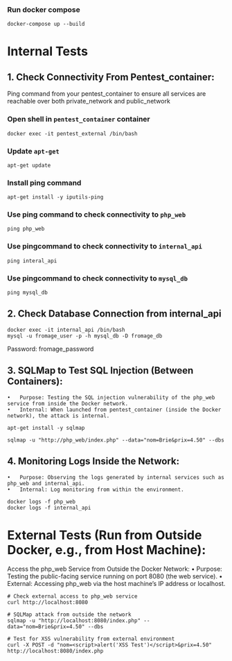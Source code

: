 ### Run docker compose
```
docker-compose up --build
```

# Internal Tests
## 1. Check Connectivity From Pentest_container:
Ping command from your pentest_container to ensure all services are reachable over both private_network and public_network

### Open  shell in `pentest_container` container
```
docker exec -it pentest_external /bin/bash
```

### Update `apt-get`
```
apt-get update
```

### Install ping command
```
apt-get install -y iputils-ping
```

### Use ping command to check connectivity to `php_web`
```
ping php_web
```

### Use pingcommand to check connectivity to `internal_api`
```
ping interal_api
```

### Use pingcommand to check connectivity to `mysql_db`
```
ping mysql_db
```

## 2. Check Database Connection from internal_api

```
docker exec -it internal_api /bin/bash
mysql -u fromage_user -p -h mysql_db -D fromage_db
```
Password: fromage_password

## 3. SQLMap to Test SQL Injection (Between Containers):
	•	Purpose: Testing the SQL injection vulnerability of the php_web service from inside the Docker network.
	•	Internal: When launched from pentest_container (inside the Docker network), the attack is internal.

```
apt-get install -y sqlmap
```
```
sqlmap -u "http://php_web/index.php" --data="nom=Brie&prix=4.50" --dbs
```

## 	4.	Monitoring Logs Inside the Network:
	•	Purpose: Observing the logs generated by internal services such as php_web and internal_api.
	•	Internal: Log monitoring from within the environment.
```
docker logs -f php_web
docker logs -f internal_api
```

# External Tests (Run from Outside Docker, e.g., from Host Machine):

Access the php_web Service from Outside the Docker Network:
	•	Purpose: Testing the public-facing service running on port 8080 (the web service).
	•	External: Accessing php_web via the host machine’s IP address or localhost.

```
# Check external access to php_web service
curl http://localhost:8080

# SQLMap attack from outside the network
sqlmap -u "http://localhost:8080/index.php" --data="nom=Brie&prix=4.50" --dbs

# Test for XSS vulnerability from external environment
curl -X POST -d "nom=<script>alert('XSS Test')</script>&prix=4.50" http://localhost:8080/index.php
```
